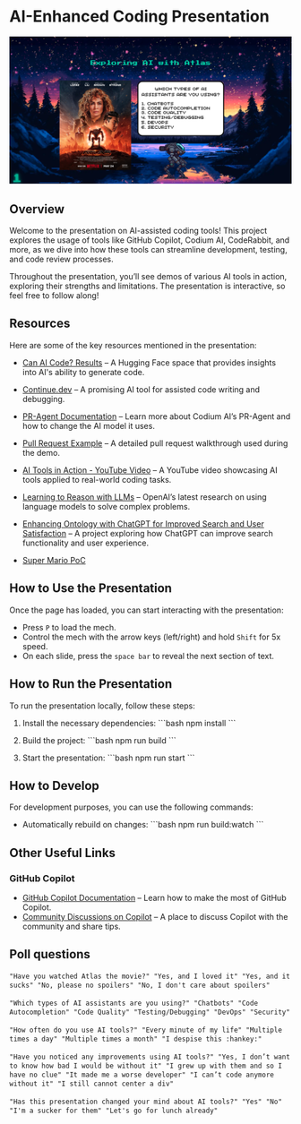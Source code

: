 
# AI-Enhanced Coding Presentation

![Best Presentation Ever Cover](public/images/cover.png)


## Overview

Welcome to the presentation on AI-assisted coding tools! This project explores the usage of tools like GitHub Copilot, Codium AI, CodeRabbit, and more, as we dive into how these tools can streamline development, testing, and code review processes.

Throughout the presentation, you’ll see demos of various AI tools in action, exploring their strengths and limitations. The presentation is interactive, so feel free to follow along!

## Resources

Here are some of the key resources mentioned in the presentation:

- [Can AI Code? Results](https://huggingface.co/spaces/mike-ravkine/can-ai-code-results) – A Hugging Face space that provides insights into AI's ability to generate code.
- [Continue.dev](https://www.continue.dev/) – A promising AI tool for assisted code writing and debugging.
- [PR-Agent Documentation](https://pr-agent-docs.codium.ai/usage-guide/changing_a_model/#azure) – Learn more about Codium AI’s PR-Agent and how to change the AI model it uses.
- [Pull Request Example](https://github.com/Baldrani/pres-lm-ia/pull/5) – A detailed pull request walkthrough used during the demo.
- [AI Tools in Action - YouTube Video](https://www.youtube.com/watch?v=6xlPJiNpCVw) – A YouTube video showcasing AI tools applied to real-world coding tasks.
- [Learning to Reason with LLMs](https://openai.com/index/learning-to-reason-with-llms/) – OpenAI’s latest research on using language models to solve complex problems.
- [Enhancing Ontology with ChatGPT for Improved Search and User Satisfaction](https://www.notion.so/Enhancing-Ontology-with-ChatGPT-for-Improved-Search-and-User-Satisfaction-302643c2cdc44e05aebd0faa0a38bea9?pvs=21) – A project exploring how ChatGPT can improve search functionality and user experience.

- [Super Mario PoC](https://codepen.io/Alexandros-Tzotzolas/pen/QWXRBrB)

## How to Use the Presentation

Once the page has loaded, you can start interacting with the presentation:

- Press `P` to load the mech.
- Control the mech with the arrow keys (left/right) and hold `Shift` for 5x speed.
- On each slide, press the `space bar` to reveal the next section of text.

## How to Run the Presentation

To run the presentation locally, follow these steps:

1. Install the necessary dependencies:
   \`\`\`bash
   npm install
   \`\`\`

2. Build the project:
   \`\`\`bash
   npm run build
   \`\`\`

3. Start the presentation:
   \`\`\`bash
   npm run start
   \`\`\`

## How to Develop

For development purposes, you can use the following commands:

- Automatically rebuild on changes:
  \`\`\`bash
  npm run build:watch
  \`\`\`

## Other Useful Links

### GitHub Copilot

- [GitHub Copilot Documentation](https://docs.github.com/en/copilot/using-github-copilot/asking-github-copilot-questions-in-your-ide) – Learn how to make the most of GitHub Copilot.
- [Community Discussions on Copilot](https://github.com/orgs/community/discussions/categories/copilot) – A place to discuss Copilot with the community and share tips.



## Poll questions

```
"Have you watched Atlas the movie?" "Yes, and I loved it" "Yes, and it sucks" "No, please no spoilers" "No, I don't care about spoilers"

"Which types of AI assistants are you using?" "Chatbots" "Code Autocompletion" "Code Quality" "Testing/Debugging" "DevOps" "Security"

"How often do you use AI tools?" "Every minute of my life" "Multiple times a day" "Multiple times a month" "I despise this :hankey:"

"Have you noticed any improvements using AI tools?" "Yes, I don’t want to know how bad I would be without it" "I grew up with them and so I have no clue" "It made me a worse developer" "I can’t code anymore without it" "I still cannot center a div"

"Has this presentation changed your mind about AI tools?" "Yes" "No" "I'm a sucker for them" "Let's go for lunch already"
```